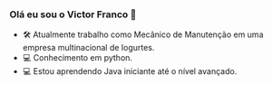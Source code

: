 ### Olá eu sou o Victor Franco 👋

- 🛠 Atualmente trabalho como Mecânico de Manutenção em uma empresa multinacional de Iogurtes.
- 💻 Conhecimento em python.
- 💻 Estou aprendendo Java iniciante até o nível avançado.
